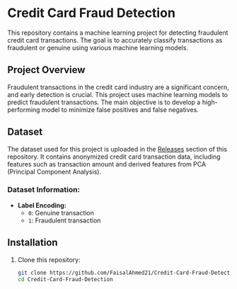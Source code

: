 # Credit Card Fraud Detection

This repository contains a machine learning project for detecting fraudulent credit card transactions. The goal is to accurately classify transactions as fraudulent or genuine using various machine learning models.



## Project Overview
Fraudulent transactions in the credit card industry are a significant concern, and early detection is crucial. This project uses machine learning models to predict fraudulent transactions. The main objective is to develop a high-performing model to minimize false positives and false negatives.

## Dataset
The dataset used for this project is uploaded in the [Releases](https://github.com/FaisalAhmed21/Credit-Card-Fraud-Detection/releases) section of this repository. It contains anonymized credit card transaction data, including features such as transaction amount and derived features from PCA (Principal Component Analysis).

### Dataset Information:
- **Label Encoding:** 
  - `0`: Genuine transaction
  - `1`: Fraudulent transaction


## Installation
1. Clone this repository:
   ```bash
   git clone https://github.com/FaisalAhmed21/Credit-Card-Fraud-Detection.git
   cd Credit-Card-Fraud-Detection

